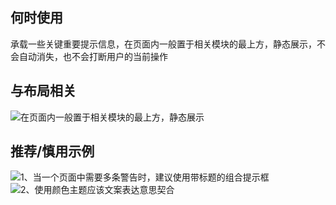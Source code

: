 ## 何时使用

承载一些关键重要提示信息，在页面内一般置于相关模块的最上方，静态展示，不会自动消失，也不会打断用户的当前操作

## 与布局相关

![在页面内一般置于相关模块的最上方，静态展示](01)

## 推荐/慎用示例

![1、当一个页面中需要多条警告时，建议使用带标题的组合提示框](02)
![2、使用颜色主题应该文案表达意思契合](03)
